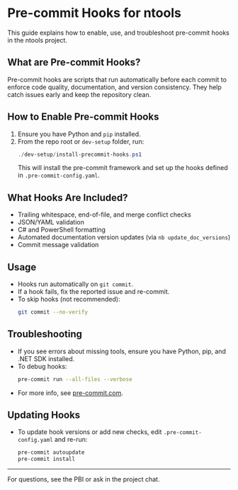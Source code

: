 # Pre-commit Hooks for ntools

This guide explains how to enable, use, and troubleshoot pre-commit hooks in the ntools project.

## What are Pre-commit Hooks?
Pre-commit hooks are scripts that run automatically before each commit to enforce code quality, documentation, and version consistency. They help catch issues early and keep the repository clean.

## How to Enable Pre-commit Hooks

1. Ensure you have Python and `pip` installed.
2. From the repo root or `dev-setup` folder, run:
   ```powershell
   ./dev-setup/install-precommit-hooks.ps1
   ```
   This will install the pre-commit framework and set up the hooks defined in `.pre-commit-config.yaml`.

## What Hooks Are Included?
- Trailing whitespace, end-of-file, and merge conflict checks
- JSON/YAML validation
- C# and PowerShell formatting
- Automated documentation version updates (via `nb update_doc_versions`)
- Commit message validation

## Usage
- Hooks run automatically on `git commit`.
- If a hook fails, fix the reported issue and re-commit.
- To skip hooks (not recommended):
  ```sh
  git commit --no-verify
  ```

## Troubleshooting
- If you see errors about missing tools, ensure you have Python, pip, and .NET SDK installed.
- To debug hooks:
  ```sh
  pre-commit run --all-files --verbose
  ```
- For more info, see [pre-commit.com](https://pre-commit.com/).

## Updating Hooks
- To update hook versions or add new checks, edit `.pre-commit-config.yaml` and re-run:
  ```sh
  pre-commit autoupdate
  pre-commit install
  ```

---
For questions, see the PBI or ask in the project chat.

